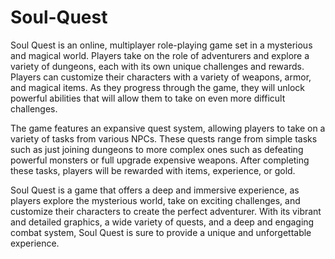 # Soul-Quest

Soul Quest is an online, multiplayer role-playing game set in a mysterious and magical world. Players take on the role of adventurers and explore a variety of dungeons, each with its own unique challenges and rewards. Players can customize their characters with a variety of weapons, armor, and magical items. As they progress through the game, they will unlock powerful abilities that will allow them to take on even more difficult challenges.

The game features an expansive quest system, allowing players to take on a variety of tasks from various NPCs. These quests range from simple tasks such as just joining dungeons to more complex ones such as defeating powerful monsters or full upgrade expensive weapons. After completing these tasks, players will be rewarded with items, experience, or gold.

Soul Quest is a game that offers a deep and immersive experience, as players explore the mysterious world, take on exciting challenges, and customize their characters to create the perfect adventurer. With its vibrant and detailed graphics, a wide variety of quests, and a deep and engaging combat system, Soul Quest is sure to provide a unique and unforgettable experience.
